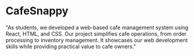 # CafeSnappy
"As students, we developed a web-based cafe management system using React, HTML, and CSS. Our project simplifies cafe operations, from order processing to inventory management. It showcases our web development skills while providing practical value to cafe owners."

